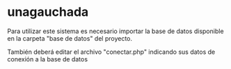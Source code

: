 ﻿# unagauchada

Para utilizar este sistema es necesario importar la base de datos disponible en la carpeta "base de datos" del proyecto.

También deberá editar el archivo "conectar.php" indicando sus datos de conexión a la base de datos
